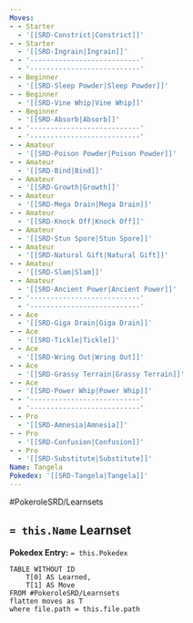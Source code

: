 ```yaml
---
Moves:
- - Starter
  - '[[SRD-Constrict|Constrict]]'
- - Starter
  - '[[SRD-Ingrain|Ingrain]]'
- - '---------------------------'
  - '---------------------------'
- - Beginner
  - '[[SRD-Sleep Powder|Sleep Powder]]'
- - Beginner
  - '[[SRD-Vine Whip|Vine Whip]]'
- - Beginner
  - '[[SRD-Absorb|Absorb]]'
- - '---------------------------'
  - '---------------------------'
- - Amateur
  - '[[SRD-Poison Powder|Poison Powder]]'
- - Amateur
  - '[[SRD-Bind|Bind]]'
- - Amateur
  - '[[SRD-Growth|Growth]]'
- - Amateur
  - '[[SRD-Mega Drain|Mega Drain]]'
- - Amateur
  - '[[SRD-Knock Off|Knock Off]]'
- - Amateur
  - '[[SRD-Stun Spore|Stun Spore]]'
- - Amateur
  - '[[SRD-Natural Gift|Natural Gift]]'
- - Amateur
  - '[[SRD-Slam|Slam]]'
- - Amateur
  - '[[SRD-Ancient Power|Ancient Power]]'
- - '---------------------------'
  - '---------------------------'
- - Ace
  - '[[SRD-Giga Drain|Giga Drain]]'
- - Ace
  - '[[SRD-Tickle|Tickle]]'
- - Ace
  - '[[SRD-Wring Out|Wring Out]]'
- - Ace
  - '[[SRD-Grassy Terrain|Grassy Terrain]]'
- - Ace
  - '[[SRD-Power Whip|Power Whip]]'
- - '---------------------------'
  - '---------------------------'
- - Pro
  - '[[SRD-Amnesia|Amnesia]]'
- - Pro
  - '[[SRD-Confusion|Confusion]]'
- - Pro
  - '[[SRD-Substitute|Substitute]]'
Name: Tangela
Pokedex: '[[SRD-Tangela|Tangela]]'
---
```


#PokeroleSRD/Learnsets

## `= this.Name` Learnset

**Pokedex Entry:** `= this.Pokedex`

```dataview
TABLE WITHOUT ID
    T[0] AS Learned,
    T[1] AS Move
FROM #PokeroleSRD/Learnsets
flatten moves as T
where file.path = this.file.path
```

